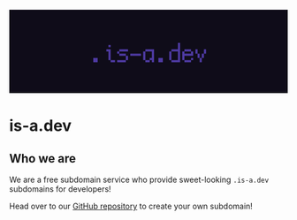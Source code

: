 ![Banner](https://raw.githubusercontent.com/is-a-dev/register/main/media/banner.png)

# is-a.dev

## Who we are
We are a free subdomain service who provide sweet-looking `.is-a.dev` subdomains for developers!

Head over to our [GitHub repository](https://github.com/is-a-dev/register) to create your own subdomain!
